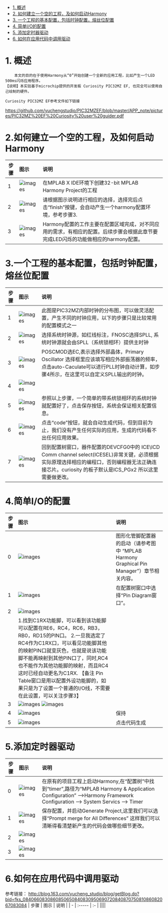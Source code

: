 * [1. 概述](#1-概述)
* [2. 如何建立一个空的工程，及如何启动Harmony](#2-如何建立一个空的工程，及如何启动Harmony)  
* [3. 一个工程的基本配置，包括时钟配置，熔丝位配置](#3-一个工程的基本配置，包括时钟配置，熔丝位配置)  
* [4. 简单I/O的配置](#4-简单I/O的配置)  
* [5. 添加定时器驱动](#5-添加定时器驱动)  
* [6. 如何在应用代码中调用驱动](#6-如何在应用代码中调用驱动)  
# 1. 概述 
```
    本文的目的在于使用Harmony从“0”开始创建一个全新的应用工程，比如产生一个LED 500ms闪烁应用程序。
【说明】本实验基于microchip提供的开发板 Curiosity PIC32MZ EF, 也完全可以使用自己绘制的硬件。
```
    Curiosity PIC32MZ EF参考文件如下链接
https://github.com/yuchengstudio/PIC32MZEF/blob/master/APP_note/pictures/PIC32MZ%20EF%20Curiosity%20user%20guider.pdf
    
    

# 2.如何建立一个空的工程，及如何启动Harmony
 | 步骤 | 图示 | 说明 |
 | - | :----- | :-- | 
 | 1 | ![images](https://github.com/yuchengstudio/PIC32MZEF/blob/master/APP_note/pictures/harmony_start_001.jpg) | 在MPLAB X IDE环境下创建32-bit MPLAB Harmony Project的工程 | 
 | 2 | ![images](https://github.com/yuchengstudio/PIC32MZEF/blob/master/APP_note/pictures/harmony_start_002.jpg) | 请根据图示说明进行相应的选择，选择完后点击“finish”按键，会自动产生一个harmony配置环境，参考步骤3. | 
 | 3 | ![images](https://github.com/yuchengstudio/PIC32MZEF/blob/master/APP_note/pictures/harmony_start_003.jpg) | Harmony配置的工作主要在配置区域完成，对不同应用的需求，有相应的配置。后续步骤会根据此章节要完成LED闪烁的功能做相应的harmony配置。 |


# 3.一个工程的基本配置，包括时钟配置，熔丝位配置

 | 步骤 | 图示 | 说明 |
 | - | :------- | :- | 
 | 1 | ![images](https://github.com/yuchengstudio/PIC32MZEF/blob/master/APP_note/pictures/harmony_start_004.jpg) | 此图是PIC32MZ内部时钟的分布图，可以做灵活配置，产生不同的时钟应用，以下的步骤只是比较常用的配置模式之一 | 
 | 2 | ![images](https://github.com/yuchengstudio/PIC32MZEF/blob/master/APP_note/pictures/harmony_start_005.jpg) | 选择系统时钟源，如红线标注，FNOSC选择SPLL, 系统时钟源就会由SPLL（系统锁相环）提供主时钟 | 
 | 3 | ![images](https://github.com/yuchengstudio/PIC32MZEF/blob/master/APP_note/pictures/harmony_start_006.jpg) | POSCMOD选EC,表示选择外部晶体，Primary Oscillator 选择框里应该填写相应外部振荡器的频率，点击auto-Caculate可以进行PLL时钟自动计算，如步骤4所示，在这里可以自定义SPLL输出的时钟。 |
 | 4 | ![images](https://github.com/yuchengstudio/PIC32MZEF/blob/master/APP_note/pictures/harmony_start_007.jpg) |  |
 | 5 | ![images](https://github.com/yuchengstudio/PIC32MZEF/blob/master/APP_note/pictures/harmony_start_008.jpg) | 参照以上步骤，一个简单的带系统锁相环的系统时钟就配置好了，点击保存按钮，系统会保证相关配置信息。 |
 | 6 | ![images](https://github.com/yuchengstudio/PIC32MZEF/blob/master/APP_note/pictures/harmony_start_009.jpg) | 点击“code”按钮，就会自动生成代码，但到目前为止，我们没有产生任何实际的应用，生成的代码看不出任何应用效果。 |
 | 7 | ![images](https://github.com/yuchengstudio/PIC32MZEF/blob/master/APP_note/pictures/harmony_start_010.jpg) | 回到配置树窗口，器件配置的DEVCFG0中的 ICE\ICD Comm channel select(ICESEL)非常关键，必须根据实际原理选择相应的编程口，否则编程器无法正确连接芯片。curiosity 的板子默认是ICS_PGx2 所以这里需要做更改。 |
 
 


# 4.简单I/O的配置

 | 步骤 | 图示 | 说明 |
 | - | :----- | :- | 
 | 0 | ![images](https://github.com/yuchengstudio/PIC32MZEF/blob/master/APP_note/pictures/harmony_start_011.jpg) | 图形化管脚配置器的启动（请参考图中 “MPLAB Harmony Graphical Pin Manager”）章节相关内容。 | 
 | 1 | ![images](https://github.com/yuchengstudio/PIC32MZEF/blob/master/APP_note/pictures/harmony_start_013.jpg) | 在配置树窗口中选择“Pin Diagram窗口”。 | 
 | 2 | ![images](https://github.com/yuchengstudio/PIC32MZEF/blob/master/APP_note/pictures/harmony_start_014.jpg) | | 
 |   |1.找到C1RX功能脚，可以看到该功能脚可以配置在RE6，RC4，RC6，RB3，RB0，RD15的PIN口。 2.一旦我选定了RC4作为C1RX口，可以看见功能脚其他的映射PIN口就变灰色，也就是说该功能脚不能再映射到其他PIN口了，同时,RC4也不能作为其他功能脚的映射，而且RC4这时已经自动更名为C1RX. 【备注 Pin Table窗口是用以配置外设功能脚的，如果只是为了设置一个普通的I/O线，不需要在此设置，可以关注步骤3】
 | 3 | ![images](https://github.com/yuchengstudio/PIC32MZEF/blob/master/APP_note/pictures/harmony_start_020.jpg) ![images](https://github.com/yuchengstudio/PIC32MZEF/blob/master/APP_note/pictures/harmony_start_016.jpg)|  | 
 | 4 | ![images](https://github.com/yuchengstudio/PIC32MZEF/blob/master/APP_note/pictures/harmony_start_018.jpg) | 保持| 
 | 5 | ![images](https://github.com/yuchengstudio/PIC32MZEF/blob/master/APP_note/pictures/harmony_start_019.jpg) | 点击代码生成| 
 
# 5.添加定时器驱动
 | 步骤 | 图示 | 说明 |
 | - | :----- | :- | 
 |0|![images](https://github.com/yuchengstudio/PIC32MZEF/blob/master/APP_note/pictures/harmony_start_021.jpg)|在原有的项目工程上启动Harmony,在“配置树”中找到“timer”,路径为“MPLAB Harmony & Application Configuration” ——>Harmony Framework Configuration ——> System Servics ——> Timer|
 |1|![images](https://github.com/yuchengstudio/PIC32MZEF/blob/master/APP_note/pictures/harmony_start_022.jpg)|保存配置，并启动Generate Project,这里我们可以选择“Prompt merge for All Differences” 这样我们可以清晰得看清楚新产生的代码会做哪些细节更改。|
 |2|![images](https://github.com/yuchengstudio/PIC32MZEF/blob/master/APP_note/pictures/harmony_start_023.jpg)||
 |3|![images](https://github.com/yuchengstudio/PIC32MZEF/blob/master/APP_note/pictures/harmony_start_024.jpg)||


# 6.如何在应用代码中调用驱动
 参考链接：
 http://blog.163.com/yucheng_studio/blog/getBlog.do?bid=fks_084066083086085065084083095069072084087075081086082067083084
 | 步骤 | 图示 | 说明 |
 | - | :----- | :- | 
 ||||
